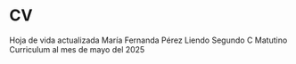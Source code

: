 # CV
Hoja de vida actualizada
María Fernanda Pérez Liendo
Segundo C Matutino
Curriculum al mes de mayo del 2025
